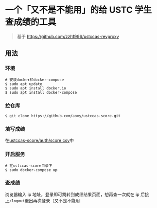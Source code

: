 # 一个「又不是不能用」的给 USTC 学生查成绩的工具

> 基于 https://github.com/zzh1996/ustccas-revproxy

## 用法

### 环境

```shell
# 安装docker和docker-compose
$ sudo apt update
$ sudo apt install docker.io
$ sudo apt install docker-compose
```

### 拉仓库

```shell
$ git clone https://github.com/aoxy/ustccas-score.git
```

### 填写成绩

在[ustccas-score/auth/score.csv](ustccas-score/auth/score.csv)中

### 开启服务

```shell
# 在ustccas-score目录下
$ sudo docker-compose up
```

### 查成绩

浏览器输入 ip 地址，登录即可跳转到成绩结果页面，想再查一次就在 ip 后接上`/logout`退出再次登录（又不是不能用
